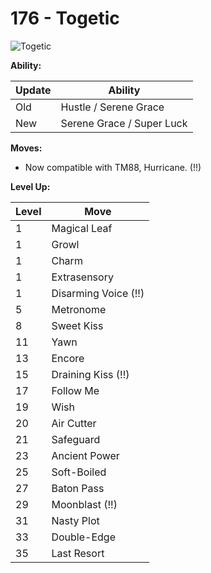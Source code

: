 # 176 - Togetic
![][176]

**Ability:**

Update | Ability
---    | ---
Old    | Hustle / Serene Grace
New    | Serene Grace / Super Luck

**Moves:**

 - Now compatible with TM88, Hurricane. (!!)

**Level Up:**

Level | Move
---   | ---
  1   | Magical Leaf
  1   | Growl
  1   | Charm
  1   | Extrasensory
  1   | Disarming Voice (!!)
  5   | Metronome
  8   | Sweet Kiss
 11   | Yawn
 13   | Encore
 15   | Draining Kiss (!!)
 17   | Follow Me
 19   | Wish
 20   | Air Cutter
 21   | Safeguard
 23   | Ancient Power
 25   | Soft-Boiled
 27   | Baton Pass
 29   | Moonblast (!!)
 31   | Nasty Plot
 33   | Double-Edge
 35   | Last Resort



[176]: https://raw.githubusercontent.com/PokeAPI/sprites/master/sprites/pokemon/176.png "Togetic"
